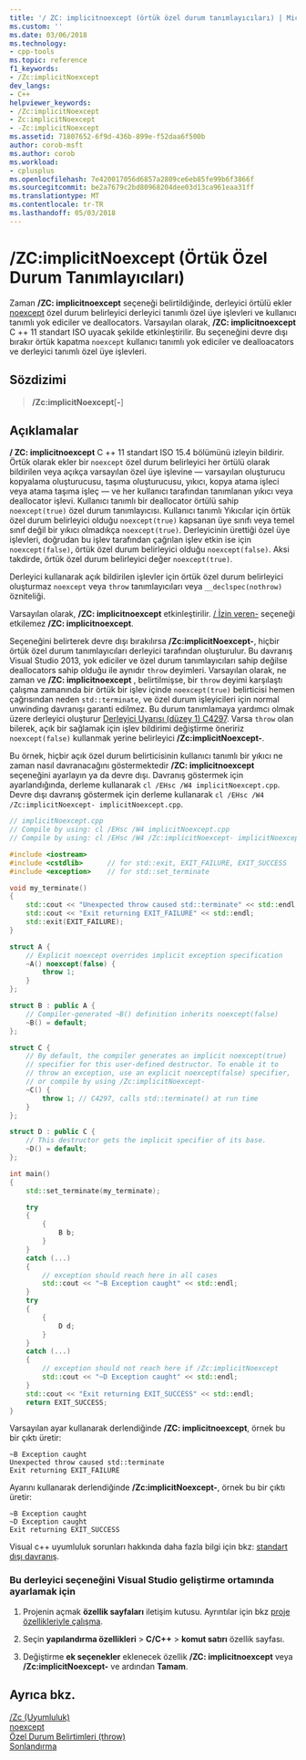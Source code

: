 ```yaml
---
title: '/ ZC: implicitnoexcept (örtük özel durum tanımlayıcıları) | Microsoft Docs'
ms.custom: ''
ms.date: 03/06/2018
ms.technology:
- cpp-tools
ms.topic: reference
f1_keywords:
- /Zc:implicitNoexcept
dev_langs:
- C++
helpviewer_keywords:
- /Zc:implicitNoexcept
- Zc:implicitNoexcept
- -Zc:implicitNoexcept
ms.assetid: 71807652-6f9d-436b-899e-f52daa6f500b
author: corob-msft
ms.author: corob
ms.workload:
- cplusplus
ms.openlocfilehash: 7e420017056d6857a2809ce6eb85fe99b6f3866f
ms.sourcegitcommit: be2a7679c2bd80968204dee03d13ca961eaa31ff
ms.translationtype: MT
ms.contentlocale: tr-TR
ms.lasthandoff: 05/03/2018
---
```

# <a name="zcimplicitnoexcept-implicit-exception-specifiers"></a>/ZC:implicitNoexcept (Örtük Özel Durum Tanımlayıcıları)

Zaman **/ZC: implicitnoexcept** seçeneği belirtildiğinde, derleyici örtülü ekler [noexcept](../../cpp/noexcept-cpp.md) özel durum belirleyici derleyici tanımlı özel üye işlevleri ve kullanıcı tanımlı yok ediciler ve deallocators. Varsayılan olarak, **/ZC: implicitnoexcept** C ++ 11 standart ISO uyacak şekilde etkinleştirilir. Bu seçeneğini devre dışı bırakır örtük kapatma `noexcept` kullanıcı tanımlı yok ediciler ve dealloacators ve derleyici tanımlı özel üye işlevleri.

## <a name="syntax"></a>Sözdizimi

> **/Zc:implicitNoexcept**[**-**]

## <a name="remarks"></a>Açıklamalar

**/ ZC: implicitnoexcept** C ++ 11 standart ISO 15.4 bölümünü izleyin bildirir. Örtük olarak ekler bir `noexcept` özel durum belirleyici her örtülü olarak bildirilen veya açıkça varsayılan özel üye işlevine — varsayılan oluşturucu kopyalama oluşturucusu, taşıma oluşturucusu, yıkıcı, kopya atama işleci veya atama taşıma işleç — ve her kullanıcı tarafından tanımlanan yıkıcı veya deallocator işlevi. Kullanıcı tanımlı bir deallocator örtülü sahip `noexcept(true)` özel durum tanımlayıcısı. Kullanıcı tanımlı Yıkıcılar için örtük özel durum belirleyici olduğu `noexcept(true)` kapsanan üye sınıfı veya temel sınıf değil bir yıkıcı olmadıkça `noexcept(true)`. Derleyicinin ürettiği özel üye işlevleri, doğrudan bu işlev tarafından çağrılan işlev etkin ise için `noexcept(false)`, örtük özel durum belirleyici olduğu `noexcept(false)`. Aksi takdirde, örtük özel durum belirleyici değer `noexcept(true)`.

Derleyici kullanarak açık bildirilen işlevler için örtük özel durum belirleyici oluşturmaz `noexcept` veya `throw` tanımlayıcıları veya `__declspec(nothrow)` özniteliği.

Varsayılan olarak, **/ZC: implicitnoexcept** etkinleştirilir. [/ İzin veren-](permissive-standards-conformance.md) seçeneği etkilemez **/ZC: implicitnoexcept**.

Seçeneğini belirterek devre dışı bırakılırsa **/Zc:implicitNoexcept-**, hiçbir örtük özel durum tanımlayıcıları derleyici tarafından oluşturulur. Bu davranış Visual Studio 2013, yok ediciler ve özel durum tanımlayıcıları sahip değilse deallocators sahip olduğu ile aynıdır `throw` deyimleri. Varsayılan olarak, ne zaman ve **/ZC: implicitnoexcept** , belirtilmişse, bir `throw` deyimi karşılaştı çalışma zamanında bir örtük bir işlev içinde `noexcept(true)` belirticisi hemen çağrısından neden `std::terminate`, ve özel durum işleyicileri için normal unwinding davranışı garanti edilmez. Bu durum tanımlamaya yardımcı olmak üzere derleyici oluşturur [Derleyici Uyarısı (düzey 1) C4297](../../error-messages/compiler-warnings/compiler-warning-level-1-c4297.md). Varsa `throw` olan bilerek, açık bir sağlamak için işlev bildirimi değiştirme öneririz `noexcept(false)` kullanmak yerine belirleyici **/Zc:implicitNoexcept-**.

Bu örnek, hiçbir açık özel durum belirticisinin kullanıcı tanımlı bir yıkıcı ne zaman nasıl davranacağını göstermektedir **/ZC: implicitnoexcept** seçeneğini ayarlayın ya da devre dışı. Davranış göstermek için ayarlandığında, derleme kullanarak `cl /EHsc /W4 implicitNoexcept.cpp`. Devre dışı davranış göstermek için derleme kullanarak `cl /EHsc /W4 /Zc:implicitNoexcept- implicitNoexcept.cpp`.

```cpp
// implicitNoexcept.cpp
// Compile by using: cl /EHsc /W4 implicitNoexcept.cpp
// Compile by using: cl /EHsc /W4 /Zc:implicitNoexcept- implicitNoexcept.cpp

#include <iostream>
#include <cstdlib>      // for std::exit, EXIT_FAILURE, EXIT_SUCCESS
#include <exception>    // for std::set_terminate

void my_terminate()
{
    std::cout << "Unexpected throw caused std::terminate" << std::endl;
    std::cout << "Exit returning EXIT_FAILURE" << std::endl;
    std::exit(EXIT_FAILURE);
}

struct A {
    // Explicit noexcept overrides implicit exception specification
    ~A() noexcept(false) {
        throw 1;
    }
};

struct B : public A {
    // Compiler-generated ~B() definition inherits noexcept(false)
    ~B() = default;
};

struct C {
    // By default, the compiler generates an implicit noexcept(true)
    // specifier for this user-defined destructor. To enable it to
    // throw an exception, use an explicit noexcept(false) specifier,
    // or compile by using /Zc:implicitNoexcept-
    ~C() {
        throw 1; // C4297, calls std::terminate() at run time
    }
};

struct D : public C {
    // This destructor gets the implicit specifier of its base.
    ~D() = default;
};

int main()
{
    std::set_terminate(my_terminate);

    try
    {
        {
            B b;
        }
    }
    catch (...)
    {
        // exception should reach here in all cases
        std::cout << "~B Exception caught" << std::endl;
    }
    try
    {
        {
            D d;
        }
    }
    catch (...)
    {
        // exception should not reach here if /Zc:implicitNoexcept
        std::cout << "~D Exception caught" << std::endl;
    }
    std::cout << "Exit returning EXIT_SUCCESS" << std::endl;
    return EXIT_SUCCESS;
}
```

Varsayılan ayar kullanarak derlendiğinde **/ZC: implicitnoexcept**, örnek bu bir çıktı üretir:

```Output
~B Exception caught
Unexpected throw caused std::terminate
Exit returning EXIT_FAILURE
```

Ayarını kullanarak derlendiğinde **/Zc:implicitNoexcept-**, örnek bu bir çıktı üretir:

```Output
~B Exception caught
~D Exception caught
Exit returning EXIT_SUCCESS
```

Visual c++ uyumluluk sorunları hakkında daha fazla bilgi için bkz: [standart dışı davranış](../../cpp/nonstandard-behavior.md).

### <a name="to-set-this-compiler-option-in-the-visual-studio-development-environment"></a>Bu derleyici seçeneğini Visual Studio geliştirme ortamında ayarlamak için

1. Projenin açmak **özellik sayfaları** iletişim kutusu. Ayrıntılar için bkz [proje özellikleriyle çalışma](../../ide/working-with-project-properties.md).

1. Seçin **yapılandırma özellikleri** > **C/C++** > **komut satırı** özellik sayfası.

1. Değiştirme **ek seçenekler** eklenecek özellik **/ZC: implicitnoexcept** veya **/Zc:implicitNoexcept-** ve ardından **Tamam**.

## <a name="see-also"></a>Ayrıca bkz.

[/Zc (Uyumluluk)](../../build/reference/zc-conformance.md)<br/>
[noexcept](../../cpp/noexcept-cpp.md)<br/>
[Özel Durum Belirtimleri (throw)](../../cpp/exception-specifications-throw-cpp.md)<br/>
[Sonlandırma](../../standard-library/exception-functions.md#terminate)<br/>
